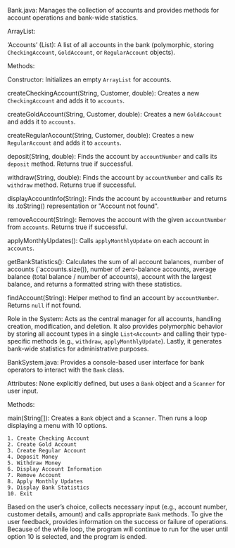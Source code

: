 Bank.java: Manages the collection of accounts and provides methods for account operations and bank-wide statistics.

ArrayList:

‘Accounts’ (List<Account>): A list of all accounts in the bank (polymorphic, storing `CheckingAccount`, `GoldAccount`, or `RegularAccount` objects).

Methods:

Constructor: Initializes an empty `ArrayList` for accounts.

createCheckingAccount(String, Customer, double): Creates a new `CheckingAccount` and adds it to `accounts`.

createGoldAccount(String, Customer, double): Creates a new `GoldAccount` and adds it to `accounts`.

createRegularAccount(String, Customer, double): Creates a new `RegularAccount` and adds it to `accounts`.

deposit(String, double): Finds the account by `accountNumber` and calls its `deposit` method. Returns true if successful.

withdraw(String, double): Finds the account by `accountNumber` and calls its `withdraw` method. Returns true if successful.

displayAccountInfo(String): Finds the account by `accountNumber` and returns its .toString() representation or "Account not found".

removeAccount(String): Removes the account with the given `accountNumber` from `accounts`. Returns true if successful.

applyMonthlyUpdates(): Calls `applyMonthlyUpdate` on each account in `accounts`.

getBankStatistics(): Calculates the sum of all account balances, number of accounts (`accounts.size()), number of zero-balance accounts, 
average balance (total balance / number of accounts), account with the largest balance, and returns a formatted string with these statistics.

findAccount(String): Helper method to find an account by `accountNumber`. Returns `null` if not found.





Role in the System: Acts as the central manager for all accounts, handling creation, modification, and deletion. 
It also provides polymorphic behavior by storing all account types in a single `List<Account>` and calling their type-specific methods 
(e.g., `withdraw`, `applyMonthlyUpdate`). Lastly, it generates bank-wide statistics for administrative purposes.


BankSystem.java: Provides a console-based user interface for bank operators to interact with the `Bank` class.

Attributes: None explicitly defined, but uses a `Bank` object and a `Scanner` for user input.

Methods:

main(String[]): Creates a `Bank` object and a `Scanner`. Then runs a loop displaying a menu with 10 options.

    1. Create Checking Account
    2. Create Gold Account
    3. Create Regular Account
    4. Deposit Money
    5. Withdraw Money
    6. Display Account Information
    7. Remove Account
    8. Apply Monthly Updates
    9. Display Bank Statistics
    10. Exit

Based on the user’s choice, collects necessary input (e.g., account number, customer details, amount) and calls appropriate `Bank` methods. 
To give the user feedback, provides information on the success or failure of operations. Because of the while loop, the program will continue to run for the user until option 10 is selected, 
and the program is ended.
